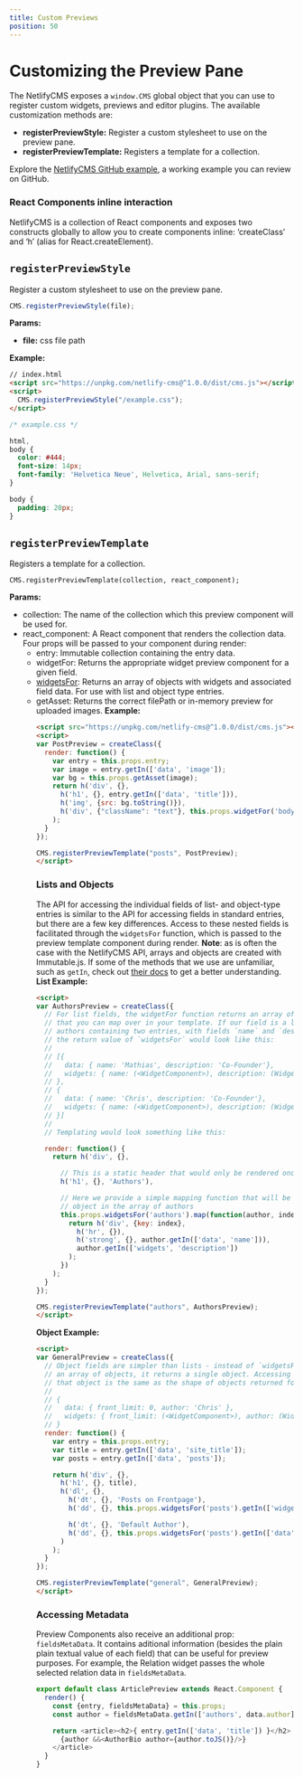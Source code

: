 ```yaml
---
title: Custom Previews
position: 50
---
```

# Customizing the Preview Pane

The NetlifyCMS exposes a `window.CMS` global object that you can use to register custom widgets, previews and editor plugins. The available customization methods are:

* **registerPreviewStyle:** Register a custom stylesheet to use on the preview pane.
* **registerPreviewTemplate:** Registers a template for a collection.

Explore the [NetlifyCMS GitHub example](https://github.com/netlify/netlify-cms/blob/9ced3f16c8bcc3d1a36773b126842d023c589eaf/example/index.html#L90-L91), a working example you can review on GitHub.

### React Components inline interaction

NetlifyCMS is a collection of React components and exposes two constructs globally to allow you to create components inline: ‘createClass’ and ‘h’ (alias for React.createElement).

## `registerPreviewStyle`

Register a custom stylesheet to use on the preview pane.

```js
CMS.registerPreviewStyle(file);
```

**Params:**

* **file:** css file path

**Example:**

```html
// index.html
<script src="https://unpkg.com/netlify-cms@^1.0.0/dist/cms.js"></script>
<script>
  CMS.registerPreviewStyle("/example.css");
</script>
```

```css
/* example.css */

html,
body {
  color: #444;
  font-size: 14px;
  font-family: 'Helvetica Neue', Helvetica, Arial, sans-serif;
}

body {
  padding: 20px;
}
```

## `registerPreviewTemplate`

Registers a template for a collection.

`CMS.registerPreviewTemplate(collection, react_component);`

**Params:**

* collection: The name of the collection which this preview component will be used for.
* react_component: A React component that renders the collection data. Four props will be passed to your component during render:
  * entry: Immutable collection containing the entry data.
  * widgetFor: Returns the appropriate widget preview component for a given field.
  * [widgetsFor](#lists-and-objects): Returns an array of objects with widgets and associated field data. For use with list and object type entries.
  * getAsset: Returns the correct filePath or in-memory preview for uploaded images.
    **Example:**
    ```html
    <script src="https://unpkg.com/netlify-cms@^1.0.0/dist/cms.js"></script>
    <script>
    var PostPreview = createClass({
      render: function() {
        var entry = this.props.entry;
        var image = entry.getIn(['data', 'image']);
        var bg = this.props.getAsset(image);
        return h('div', {},
          h('h1', {}, entry.getIn(['data', 'title'])),
          h('img', {src: bg.toString()}),
          h('div', {"className": "text"}, this.props.widgetFor('body'))
        );
      }
    });

    CMS.registerPreviewTemplate("posts", PostPreview);
    </script>
    ```
    ### Lists and Objects
    The API for accessing the individual fields of list- and object-type entries is similar to the API
    for accessing fields in standard entries, but there are a few key differences. Access to these
    nested fields is facilitated through the `widgetsFor` function, which is passed to the preview
    template component during render.
    **Note**: as is often the case with the NetlifyCMS API, arrays and objects are created with
    Immutable.js. If some of the methods that we use are unfamiliar, such as `getIn`, check out
    [their docs](https://facebook.github.io/immutable-js/docs/#/) to get a better understanding.
    **List Example:**
    ```html
    <script>
    var AuthorsPreview = createClass({
      // For list fields, the widgetFor function returns an array of objects
      // that you can map over in your template. If our field is a list of
      // authors containing two entries, with fields `name` and `description`,
      // the return value of `widgetsFor` would look like this:
      //
      // [{
      //   data: { name: 'Mathias', description: 'Co-Founder'},
      //   widgets: { name: (<WidgetComponent>), description: (WidgetComponent>)}
      // },
      // {
      //   data: { name: 'Chris', description: 'Co-Founder'},
      //   widgets: { name: (<WidgetComponent>), description: (WidgetComponent>)}
      // }]
      //
      // Templating would look something like this:

      render: function() {
        return h('div', {},

          // This is a static header that would only be rendered once for the entire list
          h('h1', {}, 'Authors'),

          // Here we provide a simple mapping function that will be applied to each
          // object in the array of authors
          this.props.widgetsFor('authors').map(function(author, index) {
            return h('div', {key: index},
              h('hr', {}),
              h('strong', {}, author.getIn(['data', 'name'])),
              author.getIn(['widgets', 'description'])
            );
          })
        );
      }
    });

    CMS.registerPreviewTemplate("authors", AuthorsPreview);
    </script>
    ```
    **Object Example:**
    ```html
    <script>
    var GeneralPreview = createClass({
      // Object fields are simpler than lists - instead of `widgetsFor` returning
      // an array of objects, it returns a single object. Accessing the shape of
      // that object is the same as the shape of objects returned for list fields:
      //
      // {
      //   data: { front_limit: 0, author: 'Chris' },
      //   widgets: { front_limit: (<WidgetComponent>), author: (WidgetComponent>)}
      // }
      render: function() {
        var entry = this.props.entry;
        var title = entry.getIn(['data', 'site_title']);
        var posts = entry.getIn(['data', 'posts']);

        return h('div', {},
          h('h1', {}, title),
          h('dl', {},
            h('dt', {}, 'Posts on Frontpage'),
            h('dd', {}, this.props.widgetsFor('posts').getIn(['widgets', 'front_limit']) || 0),

            h('dt', {}, 'Default Author'),
            h('dd', {}, this.props.widgetsFor('posts').getIn(['data', 'author']) || 'None'),
          )
        );
      }
    });

    CMS.registerPreviewTemplate("general", GeneralPreview);
    </script>
    ```
    ### Accessing Metadata
    Preview Components also receive an additional prop: `fieldsMetaData`. It contains aditional information (besides the plain plain textual value of each field) that can be useful for preview purposes. 
    For example, the Relation widget passes the whole selected relation data in `fieldsMetaData`.
    ```js
    export default class ArticlePreview extends React.Component {
      render() {
        const {entry, fieldsMetaData} = this.props;
        const author = fieldsMetaData.getIn(['authors', data.author]);

        return <article><h2>{ entry.getIn(['data', 'title']) }</h2>
          {author &&<AuthorBio author={author.toJS()}/>}
        </article>
      }
    }
    ```
